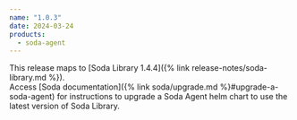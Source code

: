 ```yaml
---
name: "1.0.3"
date: 2024-03-24
products:
  - soda-agent
---
```


This release maps to [Soda Library 1.4.4]({% link release-notes/soda-library.md %}). <br />
Access [Soda documentation]({% link soda/upgrade.md %}#upgrade-a-soda-agent) for instructions to upgrade a Soda Agent helm chart to use the latest version of Soda Library.
